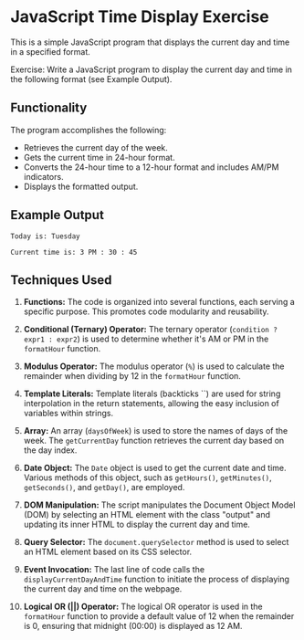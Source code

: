 # JavaScript Time Display Exercise

This is a simple JavaScript program that displays the current day and time in a specified format.

Exercise: Write a JavaScript program to display the current day and time in the following format (see Example Output).

## Functionality

The program accomplishes the following:

- Retrieves the current day of the week.
- Gets the current time in 24-hour format.
- Converts the 24-hour time to a 12-hour format and includes AM/PM indicators.
- Displays the formatted output.

## Example Output

`Today is: Tuesday`

`Current time is: 3 PM : 30 : 45`

## Techniques Used

1. **Functions:** The code is organized into several functions, each serving a specific purpose. This promotes code modularity and reusability.

2. **Conditional (Ternary) Operator:** The ternary operator (`condition ? expr1 : expr2`) is used to determine whether it's AM or PM in the `formatHour` function.

3. **Modulus Operator:** The modulus operator (`%`) is used to calculate the remainder when dividing by 12 in the `formatHour` function.

4. **Template Literals:** Template literals (backticks ``) are used for string interpolation in the return statements, allowing the easy inclusion of variables within strings.

5. **Array:** An array (`daysOfWeek`) is used to store the names of days of the week. The `getCurrentDay` function retrieves the current day based on the day index.

6. **Date Object:** The `Date` object is used to get the current date and time. Various methods of this object, such as `getHours()`, `getMinutes()`, `getSeconds()`, and `getDay()`, are employed.

7. **DOM Manipulation:** The script manipulates the Document Object Model (DOM) by selecting an HTML element with the class "output" and updating its inner HTML to display the current day and time.

8. **Query Selector:** The `document.querySelector` method is used to select an HTML element based on its CSS selector.

9. **Event Invocation:** The last line of code calls the `displayCurrentDayAndTime` function to initiate the process of displaying the current day and time on the webpage.

10. **Logical OR (||) Operator:** The logical OR operator is used in the `formatHour` function to provide a default value of 12 when the remainder is 0, ensuring that midnight (00:00) is displayed as 12 AM.
